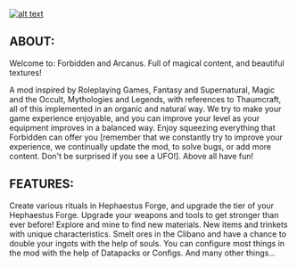 [![alt text](http://url/to/img.png)](https://i.imgur.com/LoOhG3H.png)

## ABOUT:

Welcome to: Forbidden and Arcanus.
Full of magical content, and beautiful textures!

A mod inspired by Roleplaying Games, Fantasy and Supernatural, Magic and the Occult, Mythologies and Legends, with references to Thaumcraft, all of this implemented in an organic and natural way. We try to make your game experience enjoyable, and you can improve your level as your equipment improves in a balanced way.
Enjoy squeezing everything that Forbidden can offer you [remember that we constantly try to improve your experience, we continually update the mod, to solve bugs, or add more content. Don't be surprised if you see a UFO!].
Above all have fun!


## FEATURES:

Create various rituals in Hephaestus Forge, and upgrade the tier of your Hephaestus Forge.
Upgrade your weapons and tools to get stronger than ever before!
Explore and mine to find new materials.
New items and trinkets with unique characteristics.
Smelt ores in the Clibano and have a chance to double your ingots with the help of souls.
You can configure most things in the mod with the help of Datapacks or Configs.
And many other things...
